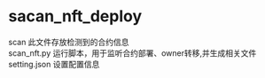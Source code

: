 # sacan_nft_deploy
scan 此文件存放检测到的合约信息  
scan_nft.py 运行脚本，用于监听合约部署、owner转移,并生成相关文件  
setting.json 设置配置信息  

